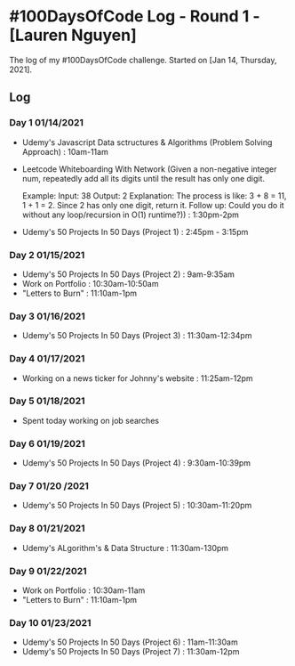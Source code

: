 # #100DaysOfCode Log - Round 1 - [Lauren Nguyen]

The log of my #100DaysOfCode challenge. Started on [Jan 14, Thursday, 2021].

## Log

### Day 1 01/14/2021

- Udemy's Javascript Data sctructures & Algorithms (Problem Solving Approach) : 10am-11am

- Leetcode Whiteboarding With Network
  (Given a non-negative integer num, repeatedly add all its digits until the result has only one digit.

  Example:
  Input: 38
  Output: 2
  Explanation: The process is like: 3 + 8 = 11, 1 + 1 = 2.
  Since 2 has only one digit, return it.
  Follow up:
  Could you do it without any loop/recursion in O(1) runtime?)) : 1:30pm-2pm

- Udemy's 50 Projects In 50 Days (Project 1) : 2:45pm - 3:15pm

### Day 2 01/15/2021

- Udemy's 50 Projects In 50 Days (Project 2) : 9am-9:35am
- Work on Portfolio : 10:30am-10:50am
- "Letters to Burn" : 11:10am-1pm

### Day 3 01/16/2021

- Udemy's 50 Projects In 50 Days (Project 3) : 11:30am-12:34pm

### Day 4 01/17/2021

- Working on a news ticker for Johnny's website : 11:25am-12pm

### Day 5 01/18/2021

- Spent today working on job searches

### Day 6 01/19/2021

- Udemy's 50 Projects In 50 Days (Project 4) : 9:30am-10:39pm

### Day 7 01/20 /2021

- Udemy's 50 Projects In 50 Days (Project 5) : 10:30am-11:20pm

### Day 8 01/21/2021

- Udemy's ALgorithm's & Data Structure : 11:30am-130pm

### Day 9 01/22/2021

- Work on Portfolio : 10:30am-11am
- "Letters to Burn" : 11:10am-1pm

### Day 10 01/23/2021

- Udemy's 50 Projects In 50 Days (Project 6) : 11am-11:30am
- Udemy's 50 Projects In 50 Days (Project 7) : 11:30am-12pm
